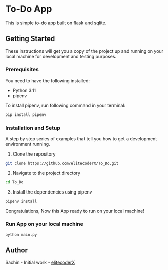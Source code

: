 # To-Do App

This is simple to-do app built on flask and sqlite.

## Getting Started

These instructions will get you a copy of the project up and running on your local machine for development and testing purposes.

### Prerequisites

You need to have the following installed:
- Python 3.11
- pipenv

To install pipenv, run following command in your terminal:
```bash
pip install pipenv
```


### Installation and Setup 

A step by step series of examples that tell you how to get a development environment running.

1. Clone the repository
```bash
git clone https://github.com/elitecoderX/To_Do.git
```
2. Navigate to the project directory
```bash
cd To_Do
```
3. Install the dependencies using pipenv
```bash
pipenv install
```
Congratulations, Now this App ready to run on your local machine!

### Run App on your local machine
```bash
python main.py
```
## Author
Sachin - Initial work - [elitecoderX](https://github.com/elitecoderx)
